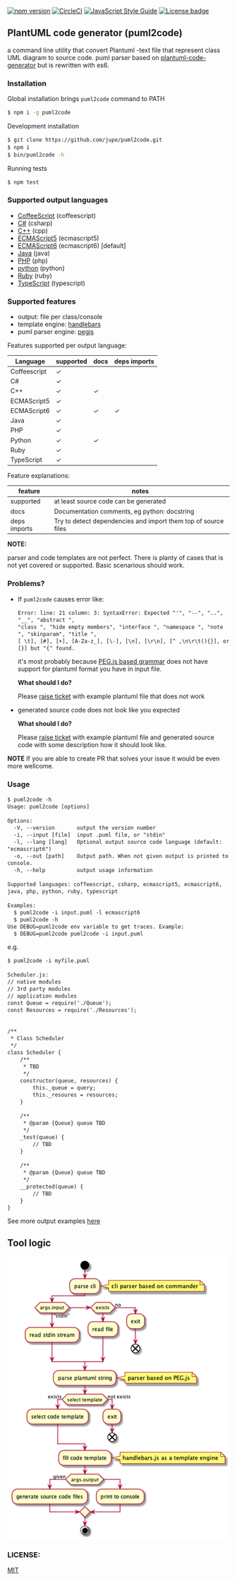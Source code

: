 [![npm version](https://badge.fury.io/js/puml2code.svg)](https://badge.fury.io/js/puml2code)
[![CircleCI](https://circleci.com/gh/jupe/puml2code/tree/master.svg?style=svg)](https://circleci.com/gh/jupe/puml2code/tree/master)
[![JavaScript Style Guide](https://img.shields.io/badge/code_style-standard-brightgreen.svg)](https://standardjs.com)
[![License badge](https://img.shields.io/badge/license-MIT-blue.svg)](https://img.shields.io) 


## PlantUML code generator (puml2code)

a command line utility that convert Plantuml -text file that represent class UML diagram to source code.
puml parser based on [plantuml-code-generator](https://github.com/bafolts/plantuml-code-generator) but is rewritten with es6.

### Installation

Global installation brings `puml2code` command to PATH
```bash
$ npm i -g puml2code
```

Development installation
```bash
$ git clone https://github.com/jupe/puml2code.git
$ npm i
$ bin/puml2code -h
```

Running tests
```bash
$ npm test
```


### Supported output languages
* [CoffeeScript](test/data/car.coffeescript.coffee) (coffeescript)
* [C#](test/data/car.csharp.cs) (csharp)
* [C++](test/data/car.cpp.cpp) (cpp)
* [ECMAScript5](test/data/car.ecmascript5.js) (ecmascript5)
* [ECMAScript6](test/data/car.ecmascript6.js) (ecmascript6) [default]
* [Java](test/data/car.java.java) (java)
* [PHP](test/data/car.php.php) (php)
* [python](test/data/car.python.ts) (python)
* [Ruby](test/data/car.ruby.rb) (ruby)
* [TypeScript](test/data/car.typescript.ts) (typescript)


### Supported features
* output: file per class/console
* template engine: [handlebars](http://handlebarsjs.com)
* puml parser engine: [pegjs](http://pegjs.org)

Features supported per output language:

|Language|supported|docs|deps imports|
|--------|---------|---------|-------|
|Coffeescript|✓|||
|C#|✓|||
|C++|✓|✓||
|ECMAScript5|✓|||
|ECMAScript6|✓|✓|✓|
|Java|✓|||
|PHP|✓|||
|Python|✓|✓||
|Ruby|✓|||
|TypeScript|✓|||

Feature explanations:


|feature|notes|
|-------|----|
|supported|at least source code can be generated|
|docs|Documentation comments, eg python: docstring|
|deps imports|Try to detect dependencies and import them top of source files|


**NOTE:**

parser and code templates are not perfect. There is planty of cases that is not yet covered or supported. Basic scenarious should work.

### Problems?

* If `puml2code` causes error like:
    ```
    Error: line: 21 column: 3: SyntaxError: Expected "'", "--", "..", "__", "abstract ", 
    "class ", "hide empty members", "interface ", "namespace ", "note ", "skinparam", "title ",
    [ \t], [#], [+], [A-Za-z_], [\-], [\n], [\r\n], [^ ,\n\r\t(){}], or [}] but "{" found.
    ```
    it's most probably because [PEG.js based grammar](src/parser/plantuml.pegjs) does not have support 
    for plantuml format you have in input file. 
    
    **What should I do?**
    
    Please [raise ticket](https://github.com/jupe/puml2code/issues/new?template=grammar.md) with example plantuml file that does not work

* generated source code does not look like you expected
    
    **What should I do?**
    
    Please [raise ticket](https://github.com/jupe/puml2code/issues/new?template=output.md) with example plantuml file and generated source
    code with some description how it should look like.


**NOTE** If you are able to create PR that solves your issue it would be even more wellcome.

### Usage

```
$ puml2code -h
Usage: puml2code [options]

Options:
  -V, --version       output the version number
  -i, --input [file]  input .puml file, or "stdin"
  -l, --lang [lang]   Optional output source code language (default: "ecmascript6")
  -o, --out [path]    Output path. When not given output is printed to console.
  -h, --help          output usage information

Supported languages: coffeescript, csharp, ecmascript5, ecmascript6, java, php, python, ruby, typescript

Examples:
  $ puml2code -i input.puml -l ecmascript6
  $ puml2code -h
Use DEBUG=puml2code env variable to get traces. Example:
  $ DEBUG=puml2code puml2code -i input.puml
```

e.g.
```
$ puml2code -i myfile.puml

Scheduler.js:
// native modules
// 3rd party modules
// application modules
const Queue = require('./Queue');
const Resources = require('./Resources');


/**
 * Class Scheduler
 */
class Scheduler {
    /**
     * TBD
     */
    constructor(queue, resources) {
        this._queue = query;
        this._resoures = resources;
    }

    /**
     * @param {Queue} queue TBD
     */
    _test(queue) {
        // TBD
    }

    /**
     * @param {Queue} queue TBD
     */
    __protected(queue) {
        // TBD
    }
}
```
See more output examples [here](examples)

## Tool logic
![logi](logic.png)


### LICENSE:
[MIT](LICENSE)